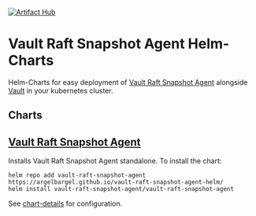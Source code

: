 [![Artifact Hub](https://img.shields.io/endpoint?url=https://artifacthub.io/badge/repository/vault-raft-snapshot-agent)](https://artifacthub.io/packages/search?repo=vault-raft-snapshot-agent)
# Vault Raft Snapshot Agent Helm-Charts

Helm-Charts for easy deployment of [Vault Raft Snapshot Agent](https://github.com/Argelbargel/vault-raft-snapshot-agent) alongside [Vault](https://github.com/hashicorp/vault-helm) in your kubernetes cluster.

## Charts

## [Vault Raft Snapshot Agent](./charts/vault-raft-snapshot-agent/) 

Installs Vault Raft Snapshot Agent standalone. To install the chart:

```
helm repo add vault-raft-snapshot-agent https://argelbargel.github.io/vault-raft-snapshot-agent-helm/
helm install vault-raft-snapshot-agent/vault-raft-snapshot-agent
```

See [chart-details](./charts/vault-raft-snapshot-agent/) for configuration.

